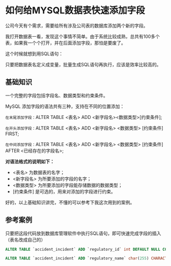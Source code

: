 # 如何给MYSQL数据表快速添加字段

公司今天有个需求，需要给所有涉及公司表的数据库添加两个新的字段。

我打开数据表一看，发现这个事情不简单。由于系统比较成熟，总共有100多个表，如果我一个个打开，并在后面添加字段，那怕是要废了。

这个时候就想到用SQL语句：

只要把数据表名定义成变量，批量生成SQL语句再执行，应该是效率比较高的。

## 基础知识

一个完整的字段包括字段名、数据类型和约束条件。

MySQL 添加字段的语法共有三种，支持在不同的位置添加：

`在末尾添加字段：`ALTER TABLE <表名> ADD <新字段名><数据类型>[约束条件];

`在开头添加字段：`ALTER TABLE <表名> ADD <新字段名> <数据类型> [约束条件] FIRST;

`在中间添加字段：`ALTER TABLE <表名> ADD <新字段名> <数据类型> [约束条件] AFTER <已经存在的字段名>;

**对语法格式的说明如下：**                    

- <表名> 为数据表的名字；
- <新字段名> 为所要添加的字段的名字；
- <数据类型> 为所要添加的字段能存储数据的数据类型；
- [约束条件] 是可选的，用来对添加的字段进行约束。

好的，以上基础知识讲完，不懂的可以参考下我这次用到的案例。

## 参考案例

只要把这段代码放到数据库管理软件中执行SQL语句，即可快速完成字段的插入（表名改成自己的）

```sql
ALTER TABLE `accident_incident` ADD `regulatory_id` int DEFAULT NULL COMMENT '监管方id';

ALTER TABLE `accident_incident` ADD `regulatory_name` char(255) CHARACTER SET utf8mb4 COLLATE utf8mb4_general_ci DEFAULT NULL COMMENT '监管方名字';
```


